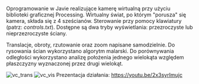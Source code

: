 Oprogramowanie w Javie realizujące kamerę wirtualną przy użyciu biblioteki graficznej Processing. Wirtualny świat, po którym "porusza" się kamera, składa się z 4 sześcianów. Sterowanie przy pomocy klawiatury (patrz: *controls.txt*). Dostępne są dwa tryby wyświetlania: przezroczyste lub nieprzezroczyste ściany.

Translacje, obroty, rzutowanie oraz zoom napisane samodzielnie. Do rysowania ścian wykorzystano algorytm malarski. Do porównywania odległości wykorzystano analizę położenia jednego wielokąta względem płaszczyzny wyznaczonej przez drugi wielokąt.

![vc_trans](https://user-images.githubusercontent.com/46055596/115045719-10168280-9ed7-11eb-9801-e4bf259946d9.png)
![vc_vis](https://user-images.githubusercontent.com/46055596/115045724-1147af80-9ed7-11eb-85ee-94a5514ea440.png)
Prezentacja działania: https://youtu.be/2x3syrImujc

